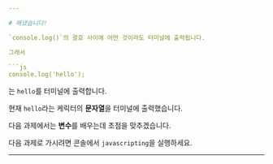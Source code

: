 ```yaml
---

# 해냈습니다!

`console.log()`의 괄호 사이에 어떤 것이라도 터미널에 출력됩니다.

그래서

```js
console.log('hello');
```

는 `hello`를 터미널에 출력합니다.

현재 `hello`라는 케릭터의 **문자열**을 터미널에 출력했습니다.

다음 과제에서는 **변수**를 배우는데 초점을 맞추겠습니다.

다음 과제로 가시려면 콘솔에서 `javascripting`을 실행하세요.

---
```

